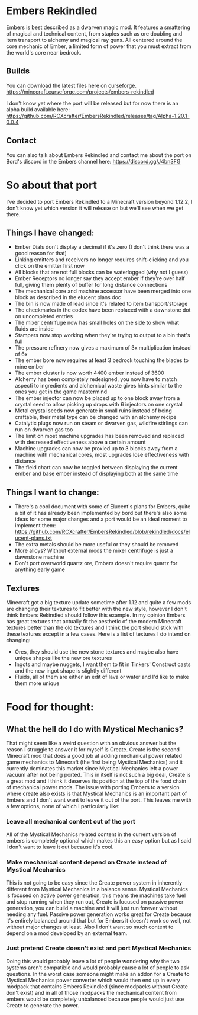 # Embers Rekindled
Embers is best described as a dwarven magic mod. It features a smattering of magical and technical content, from staples such as ore doubling and item transport to alchemy and magical ray guns. All centered around the core mechanic of Ember, a limited form of power that you must extract from the world's core near bedrock.

## Builds
You can download the latest files here on curseforge. https://minecraft.curseforge.com/projects/embers-rekindled

I don't know yet where the port will be released but for now there is an alpha build available here: https://github.com/RCXcrafter/EmbersRekindled/releases/tag/Alpha-1.20.1-0.0.4

## Contact
You can also talk about Embers Rekindled and contact me about the port on Bord's discord in the Embers channel here: https://discord.gg/J4bn3FG

# So about that port
I've decided to port Embers Rekindled to a Minecraft version beyond 1.12.2, I don't know yet which version it will release on but we'll see when we get there. 

## Things I have changed:
- Ember Dials don't display a decimal if it's zero (I don't think there was a good reason for that)
- Linking emitters and receivers no longer requires shift-clicking and you click on the emitter first now
- All blocks that are not full blocks can be waterlogged (why not I guess)
- Ember Receptors no longer say they accept ember if they're over half full, giving them plenty of buffer for long distance connections
- The mechanical core and machine accessor have been merged into one block as described in the elucent plans doc
- The bin is now made of lead since it's related to item transport/storage
- The checkmarks in the codex have been replaced with a dawnstone dot on uncompleted entries
- The mixer centrifuge now has small holes on the side to show what fluids are inside
- Stampers now stop working when they're trying to output to a bin that's full
- The pressure refinery now gives a maximum of 3x multiplication instead of 6x
- The ember bore now requires at least 3 bedrock touching the blades to mine ember
- The ember cluster is now worth 4400 ember instead of 3600
- Alchemy has been completely redesigned, you now have to match aspecti to ingredients and alchemical waste gives hints similar to the ones you get in the game mastermind
- The ember injector can now be placed up to one block away from a crystal seed to allow picking up drops with 6 injectors on one crystal
- Metal crystal seeds now generate in small ruins instead of being craftable, their metal type can be changed with an alchemy recipe
- Catalytic plugs now run on steam or dwarven gas, wildfire stirlings can run on dwarven gas too
- The limit on most machine upgrades has been removed and replaced with decreased effectiveness above a certain amount
- Machine upgrades can now be proxied up to 3 blocks away from a machine with mechanical cores, most upgrades lose effectiveness with distance
- The field chart can now be toggled between displaying the current ember and base ember instead of displaying both at the same time

## Things I want to change:
- There's a cool document with some of Elucent's plans for Embers, quite a bit of it has already been implemented by bord but there's also some ideas for some major changes and a port would be an ideal moment to implement them: https://github.com/RCXcrafter/EmbersRekindled/blob/rekindled/docs/elucent-plans.txt
- The extra metals should be more useful or they should be removed
- More alloys? Without external mods the mixer centrifuge is just a dawnstone machine
- Don't port overworld quartz ore, Embers doesn't require quartz for anything early game

## Textures
Minecraft got a big texture update sometime after 1.12 and quite a few mods are changing their textures to fit better with the new style, however I don't think Embers Rekindled should follow this example. In my opinion Embers has great textures that actually fit the aesthetic of the modern Minecraft textures better than the old textures and I think the port should stick with these textures except in a few cases. Here is a list of textures I do intend on changing:
- Ores, they should use the new stone textures and maybe also have unique shapes like the new ore textures
- Ingots and maybe nuggets, I want them to fit in Tinkers' Construct casts and the new ingot shape is slightly different
- Fluids, all of them are either an edit of lava or water and I'd like to make them more unique

# Food for thought:
## What the hell do I do with Mystical Mechanics?
That might seem like a weird question with an obvious answer but the reason I struggle to answer it for myself is Create. Create is the second Minecraft mod that does a good job at adding mechanical power related game mechanics to Minecraft (the first being Mystical Mechanics) and it currently dominates this market since Mystical Mechanics left a power vacuum after not being ported. This in itself is not such a big deal, Create is a great mod and I think it deserves its position at the top of the food chain of mechanical power mods. The issue with porting Embers to a version where create also exists is that Mystical Mechanics is an important part of Embers and I don't want want to leave it out of the port. This leaves me with a few options, none of which I particularly like:

### Leave all mechanical content out of the port
All of the Mystical Mechanics related content in the current version of embers is completely optional which makes this an easy option but as I said I don't want to leave it out because it's cool.

### Make mechanical content depend on Create instead of Mystical Mechanics
This is not going to be easy since the Create power system in inherently different from Mystical Mechanics in a balance sense. Mystical Mechanics is focused on active power generation, this means the machines take fuel and stop running when they run out, Create is focused on passive power generation, you can build a machine and it will just run forever without needing any fuel. Passive power generation works great for Create because it's entirely balanced around that but for Embers it doesn't work so well, not without major changes at least.
Also I don't want so much content to depend on a mod developed by an external team.

### Just pretend Create doesn't exist and port Mystical Mechanics 
Doing this would probably leave a lot of people wondering why the two systems aren't compatible and would probably cause a lot of people to ask questions. In the worst case someone might make an addon for a Create to Mystical Mechanics power converter which would then end up in every modpack that contains Embers Rekindled (since modpacks without Create don't exist) and in all of those modpacks the mechanical content from embers would be completely unbalanced because people would just use Create to generate the power.
